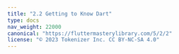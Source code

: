 ```yaml
---
title: "2.2 Getting to Know Dart"
type: docs
nav_weight: 22000
canonical: "https://fluttermasterylibrary.com/5/2/2"
license: "© 2023 Tokenizer Inc. CC BY-NC-SA 4.0"
---
```

